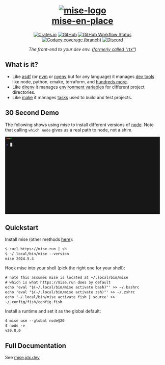 <div align="center">
<h1><a href="https://mise.jdx.dev">
  <img src="https://github.com/jdx/mise/assets/216188/27a8ea18-9383-4d86-a445-305b9a6248c1" alt="mise-logo" width="400" /><br />
  mise-en-place
</a></h1>
<!-- <a href="https://mise.jdx.dev"><picture> -->
<!--   <source media="(prefers-color-scheme: dark)" width="617" srcset="./docs/logo-dark@2x.png"> -->
<!--   <img alt="mise logo" width="617" src="./docs/logo-light@2x.png"> -->
<!-- </picture></a> -->
<a href="https://crates.io/crates/mise"><img alt="Crates.io" src="https://img.shields.io/crates/v/mise?style=for-the-badge"></a>
<a href="https://github.com/jdx/mise/blob/main/LICENSE"><img alt="GitHub" src="https://img.shields.io/github/license/jdx/mise?color=%2320A920&style=for-the-badge"></a>
<a href="https://github.com/jdx/mise/actions/workflows/test.yml"><img alt="GitHub Workflow Status" src="https://img.shields.io/github/actions/workflow/status/jdx/mise/test.yml?color=%2320A920&style=for-the-badge"></a>
<a href="https://app.codacy.com/gh/jdx/mise/dashboard?utm_source=gh&utm_medium=referral&utm_content=&utm_campaign=Badge_coverage"><img alt="Codacy coverage (branch)" src="https://img.shields.io/codacy/coverage/af322e1f36ca41f0a296f49733a705f5/main?color=%2320A920&style=for-the-badge"></a>
<a href="https://discord.gg/mABnUDvP57"><img alt="Discord" src="https://img.shields.io/discord/1066429325269794907?color=%23738ADB&style=for-the-badge"></a>
<p><em>The front-end to your dev env. (<a href="https://mise.jdx.dev/rtx.html">formerly called "rtx"</a>)</em></p>
</div>

## What is it?

- Like [asdf](https://asdf-vm.com) (or [nvm](https://github.com/nvm-sh/nvm) or [pyenv](https://github.com/pyenv/pyenv) but for any language) it manages [dev tools](https://mise.jdx.dev/dev-tools/) like node, python, cmake, terraform, and [hundreds more](https://mise.jdx.dev/plugins.html).
- Like [direnv](https://github.com/direnv/direnv) it manages [environment variables](https://mise.jdx.dev/environments.html) for different project directories.
- Like [make](https://www.gnu.org/software/make/manual/make.html) it manages [tasks](https://mise.jdx.dev/tasks/) used to build and test projects.

## 30 Second Demo

The following shows using mise to install different versions
of [node](https://nodejs.org).
Note that calling `which node` gives us a real path to node, not a shim.

[![demo](./docs/demo.gif)](./docs/demo.gif)

## Quickstart

Install mise (other methods [here](https://mise.jdx.dev/getting-started.html)):

```sh-session
$ curl https://mise.run | sh
$ ~/.local/bin/mise --version
mise 2024.5.4
```

Hook mise into your shell (pick the right one for your shell):

```sh-session
# note this assumes mise is located at ~/.local/bin/mise
# which is what https://mise.run does by default
echo 'eval "$(~/.local/bin/mise activate bash)"' >> ~/.bashrc
echo 'eval "$(~/.local/bin/mise activate zsh)"' >> ~/.zshrc
echo '~/.local/bin/mise activate fish | source' >> ~/.config/fish/config.fish
```

Install a runtime and set it as the global default:

```sh-session
$ mise use --global node@20
$ node -v
v20.0.0
```

## Full Documentation

See [mise.jdx.dev](https://mise.jdx.dev)
